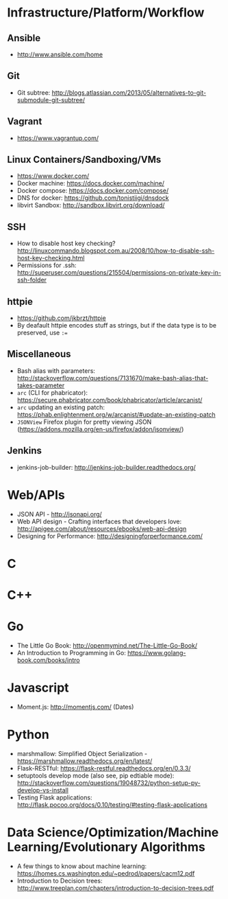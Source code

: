 # Infrastructure/Platform/Workflow

## Ansible
- http://www.ansible.com/home

## Git

- Git subtree: http://blogs.atlassian.com/2013/05/alternatives-to-git-submodule-git-subtree/

## Vagrant
- https://www.vagrantup.com/

## Linux Containers/Sandboxing/VMs
- https://www.docker.com/
- Docker machine: https://docs.docker.com/machine/
- Docker compose: https://docs.docker.com/compose/
- DNS for docker: https://github.com/tonistiigi/dnsdock
- libvirt Sandbox: http://sandbox.libvirt.org/download/

## SSH
- How to disable host key checking? http://linuxcommando.blogspot.com.au/2008/10/how-to-disable-ssh-host-key-checking.html
- Permissions for .ssh: http://superuser.com/questions/215504/permissions-on-private-key-in-ssh-folder

## httpie

- https://github.com/jkbrzt/httpie
- By deafault httpie encodes stuff as strings, but if the data type is to be preserved, use ``:=``

## Miscellaneous

- Bash alias with parameters: http://stackoverflow.com/questions/7131670/make-bash-alias-that-takes-parameter
- ``arc`` (CLI for phabricator): https://secure.phabricator.com/book/phabricator/article/arcanist/
- ``arc`` updating an existing patch: https://phab.enlightenment.org/w/arcanist/#update-an-existing-patch
- ``JSONView`` Firefox plugin for pretty viewing JSON (https://addons.mozilla.org/en-us/firefox/addon/jsonview/)

## Jenkins
- jenkins-job-builder: http://jenkins-job-builder.readthedocs.org/

# Web/APIs

- JSON API - http://jsonapi.org/
- Web API design - Crafting interfaces that developers love: http://apigee.com/about/resources/ebooks/web-api-design
- Designing for Performance: http://designingforperformance.com/

# C

# C++

# Go

- The Little Go Book: http://openmymind.net/The-Little-Go-Book/
- An Introduction to Programming in Go: https://www.golang-book.com/books/intro

# Javascript

- Moment.js: http://momentjs.com/ (Dates)

# Python

- marshmallow: Simplified Object Serialization - https://marshmallow.readthedocs.org/en/latest/
- Flask-RESTful: https://flask-restful.readthedocs.org/en/0.3.3/
- setuptools develop mode (also see, pip edtiable mode): http://stackoverflow.com/questions/19048732/python-setup-py-develop-vs-install
- Testing Flask applications: http://flask.pocoo.org/docs/0.10/testing/#testing-flask-applications


# Data Science/Optimization/Machine Learning/Evolutionary Algorithms

-  A few things to know about machine learning: https://homes.cs.washington.edu/~pedrod/papers/cacm12.pdf
-  Introduction to Decision trees: http://www.treeplan.com/chapters/introduction-to-decision-trees.pdf


